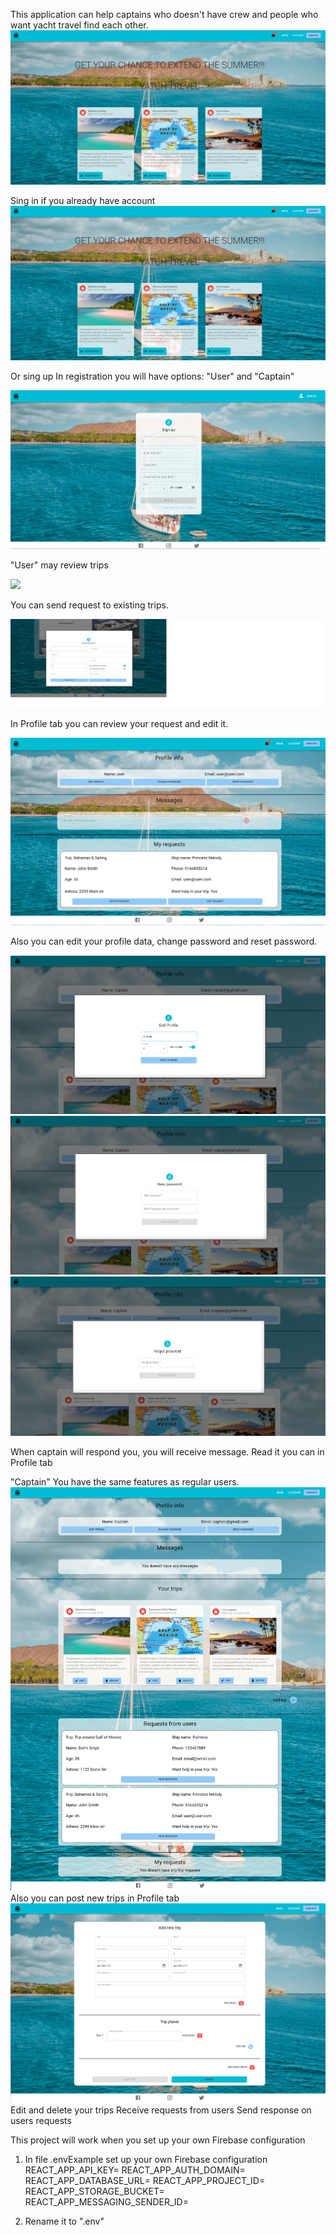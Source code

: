 This application can help captains who doesn't have crew and people who want yacht travel find each other.
<img src=".\src\Media\main.png">

Sing in if you already have account
<img src=".\src\Media\main.png">

Or sing up
In registration you will have options: "User" and "Captain"

<img src=".\src\Media\Sing_up.png">

"User" may review trips

<img src=".\src\Media\trip_info.png">

You can send request to existing trips. 

<img src=".\src\Media\Send_Request.png">

In Profile tab you can review your request and edit it.

<img src=".\src\Media\user_profile.png">

Also you can edit your profile data, change password and reset password.

<img src=".\src\Media\Edit_Profile.png">
<img src=".\src\Media\Change_password.png">
<img src=".\src\Media\Forgot+password.png">

When captain will respond you, you will receive message. Read it you can in Profile tab


"Captain" You have the same features as regular users.
<img src=".\src\Media\Profile.png">
Also you can post new trips in Profile tab
<img src=".\src\Media\Add_Trip.png">
Edit and delete your trips 
Receive requests from users
Send response on users requests


This project will work when you set up your own Firebase configuration 
1. In file .envExample set up your own Firebase configuration 
    REACT_APP_API_KEY=
    REACT_APP_AUTH_DOMAIN=
    REACT_APP_DATABASE_URL=
    REACT_APP_PROJECT_ID=
    REACT_APP_STORAGE_BUCKET=
    REACT_APP_MESSAGING_SENDER_ID=

2. Rename it to ".env"

